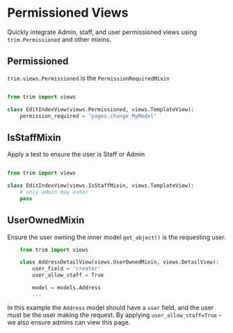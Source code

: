 # Permissioned Views

Quickly integrate Admin, staff, and user permissioned views using `trim.Permissioned` and other mixins.


## Permissioned

`trim.views.Permissioned` is the `PermissionRequiredMixin`


```py

from trim import views

class EditIndexView(views.Permissioned, views.TemplateView):
    permission_required = 'pages.change_MyModel'
```


## IsStaffMixin

Apply a test to ensure the user is Staff or Admin

```py

from trim import views

class EditIndexView(views.IsStaffMixin, views.TemplateView):
    # only admin may enter
    pass
```


## UserOwnedMixin

Ensure the user owning the inner model `get_object()` is the requesting user.

```py
    from trim import views

    class AddressDetailView(views.UserOwnedMixin, views.DetailView):
        user_field = 'creator'
        user_allow_staff = True

        model = models.Address
        ...
```

In this example the `Address` model should have a `user` field, and the user must be the user making the request. By applying `user_allow_staff=True` - we also ensure admins can view this page.

